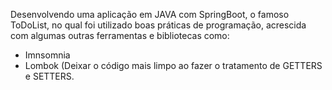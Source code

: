 Desenvolvendo uma aplicação em JAVA com SpringBoot, o famoso ToDoList, no qual foi utilizado boas práticas de programação, acrescida com algumas outras ferramentas e bibliotecas como:
- Imnsomnia
- Lombok (Deixar o código mais limpo ao fazer o tratamento de GETTERS e SETTERS.
